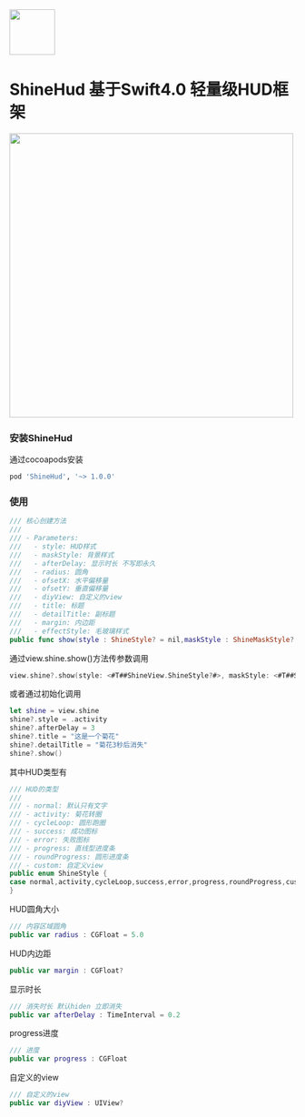 <img width="80" height="80" border-radius = "40" src="https://avatars0.githubusercontent.com/u/26161584?s=400&u=16aa790577ba20eedb394841b66d1fcfc300c3c1&v=4"/>

# ShineHud   基于Swift4.0 轻量级HUD框架

<img width="500" height="500" src="http://g.recordit.co/jR339GbkaM.gif"/>

### 安装ShineHud
通过cocoapods安装
```ruby
pod 'ShineHud', '~> 1.0.0'
```


### 使用
```swift
/// 核心创建方法
///
/// - Parameters:
///   - style: HUD样式
///   - maskStyle: 背景样式
///   - afterDelay: 显示时长 不写即永久
///   - radius: 圆角
///   - ofsetX: 水平偏移量
///   - ofsetY: 垂直偏移量
///   - diyView: 自定义的view
///   - title: 标题
///   - detailTitle: 副标题
///   - margin: 内边距
///   - effectStyle: 毛玻璃样式
public func show(style : ShineStyle? = nil,maskStyle : ShineMaskStyle? = nil,afterDelay : TimeInterval? = nil,radius : CGFloat? = nil,ofsetX : CGFloat? = nil,ofsetY : CGFloat? = nil,diyView : UIView? = nil,title : String? = nil,detailTitle : String? = nil,margin : CGFloat? = nil,effectStyle : UIBlurEffectStyle? = nil)
```

通过view.shine.show()方法传参数调用
```swift
view.shine?.show(style: <#T##ShineView.ShineStyle?#>, maskStyle: <#T##ShineView.ShineMaskStyle?#>, afterDelay: <#T##TimeInterval?#>, radius: <#T##CGFloat?#>, ofsetX: <#T##CGFloat?#>, ofsetY: <#T##CGFloat?#>, diyView: <#T##UIView?#>, title: <#T##String?#>, detailTitle: <#T##String?#>, margin: <#T##CGFloat?#>, effectStyle: <#T##UIBlurEffectStyle?#>)
```

或者通过初始化调用
```swift
let shine = view.shine
shine?.style = .activity
shine?.afterDelay = 3
shine?.title = "这是一个菊花"
shine?.detailTitle = "菊花3秒后消失"
shine?.show()
```

其中HUD类型有
```swift
/// HUD的类型
///
/// - normal: 默认只有文字
/// - activity: 菊花转圈
/// - cycleLoop: 圆形跑圈
/// - success: 成功图标
/// - error: 失败图标
/// - progress: 直线型进度条
/// - roundProgress: 圆形进度条
/// - custom: 自定义view
public enum ShineStyle {
case normal,activity,cycleLoop,success,error,progress,roundProgress,custom
}
```
HUD圆角大小
```swift
/// 内容区域圆角
public var radius : CGFloat = 5.0
```

HUD内边距
```swift
public var margin : CGFloat?
```

显示时长
```swift
/// 消失时长 默认hiden 立即消失
public var afterDelay : TimeInterval = 0.2
```

progress进度
```swift
/// 进度
public var progress : CGFloat
```

自定义的view
```swift
/// 自定义的view
public var diyView : UIView?
```


